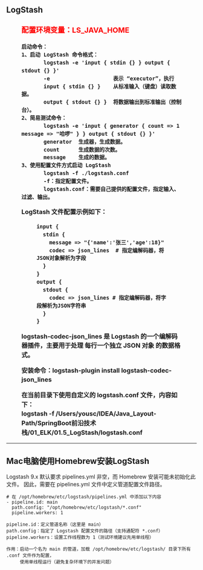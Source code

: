 ## LogStash
<h3 style="line-height: 1.5">
<figure>

   <h3 style="color: red">配置环境变量：LS_JAVA_HOME</h3>
    
    启动命令：
    1、启动 LogStash 命令格式：
           logstash -e 'input { stdin {} } output { stdout {} }'
           -e                    表示 “executor”，执行
           input { stdin {} }    从标准输入（键盘）读取数据。
           output { stdout {} }  将数据输出到标准输出（控制台）。
    2、简易测试命令：
           logstash -e 'input { generator { count => 1 message => "哈啰" } } output { stdout {} }'
           generator  生成器，生成数据。
           count      生成数据的次数。
           message    生成的数据。
    3、使用配置文件方式启动 LogStash
           logstash -f ./logstash.conf
           -f：指定配置文件。
           logstash.conf：需要自己提供的配置文件，指定输入、过滤、输出。

   LogStash 文件配置示例如下：
   <figure>

   ```
   input {
     stdin {
       message => "{'name':'张三','age':18}"
       codec => json_lines  # 指定编解码器，将JSON对象解析为字段
     }
   }
   output {
     stdout {
       codec => json_lines # 指定编解码器，将字段解析为JSON字符串
     }
   }
   ```
   </figure>

   logstash-codec-json_lines 是 Logstash 的一个编解码器插件，主要用于处理 每行一个独立 JSON 对象 的数据格式。

   安装命令：logstash-plugin install logstash-codec-json_lines

   在当前目录下使用自定义的 logstash.conf 文件，内容如下：<br/>
   logstash -f /Users/yousc/IDEA/Java_Layout-Path/SpringBoot前沿技术栈/01_ELK/01.5_LogStash/logstash.conf
</figure>
</h3>
<hr/>

## Mac电脑使用Homebrew安装LogStash
  Logstash 9.x 默认要求 pipelines.yml 非空，而 Homebrew 安装可能未初始化此文件。
  因此，需要在 pipelines.yml 文件中定义管道配置文件路径。
   ```
   # 在 /opt/homebrew/etc/logstash/pipelines.yml 中添加以下内容
   - pipeline.id: main
     path.config: "/opt/homebrew/etc/logstash/*.conf"
     pipeline.workers: 1
     
   pipeline.id：定义管道名称（这里是 main）
   path.config：指定了 Logstash 配置文件的路径（支持通配符 *.conf）
   pipeline.workers：设置工作线程数为 1（测试环境建议先用单线程）
   
   作用：启动一个名为 main 的管道，加载 /opt/homebrew/etc/logstash/ 目录下所有 .conf 文件作为配置，
        使用单线程运行（避免复杂环境下的并发问题）
   ```
